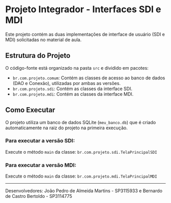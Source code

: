 # Projeto Integrador - Interfaces SDI e MDI

Este projeto contém as duas implementações de interface de usuário (SDI e MDI) solicitadas no material de aula.

## Estrutura do Projeto

O código-fonte está organizado na pasta `src` e dividido em pacotes:
- `br.com.projeto.comum`: Contém as classes de acesso ao banco de dados (DAO e Conexão), utilizadas por ambas as versões.
- `br.com.projeto.sdi`: Contém as classes da interface SDI.
- `br.com.projeto.mdi`: Contém as classes da interface MDI.

## Como Executar

O projeto utiliza um banco de dados SQLite (`meu_banco.db`) que é criado automaticamente na raiz do projeto na primeira execução.

### Para executar a versão SDI:

Execute o método `main` da classe:
`br.com.projeto.sdi.TelaPrincipalSDI`

### Para executar a versão MDI:

Execute o método `main` da classe:
`br.com.projeto.mdi.TelaPrincipalMDI`

---
Desenvolvedores: João Pedro de Almeida Martins - SP3115933 e Bernardo de Castro Bertoldo - SP3114775
